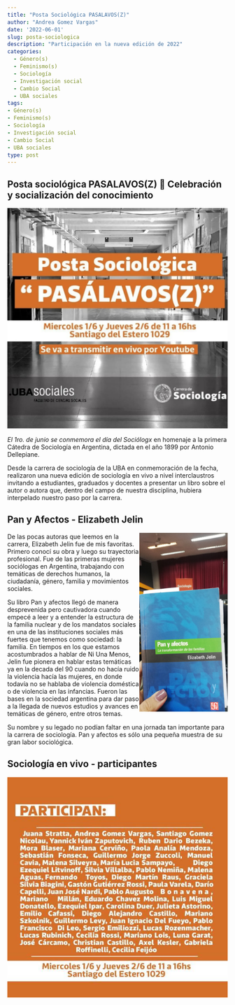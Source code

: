 ```yaml
---
title: "Posta Sociológica PASALAVOS(Z)"
author: "Andrea Gomez Vargas"
date: '2022-06-01'
slug: posta-sociologica
description: "Participación en la nueva edición de 2022"
categories:
  - Género(s)
  - Feminismo(s)
  - Sociología
  - Investigación social
  - Cambio Social
  - UBA sociales
tags:
- Género(s)
- Feminismo(s)
- Sociología
- Investigación social
- Cambio Social
- UBA sociales
type: post
---
```


## Posta sociológica PASALAVOS(Z) 📢 Celebración y socialización del conocimiento

![](featured.jpg)

*El 1ro. de junio se conmemora el día del Sociólogx* en homenaje a la primera Cátedra de Sociología en Argentina, dictada en el año 1899 por Antonio Dellepiane.

Desde la carrera de sociología de la UBA en conmemoración de la fecha, realizaron una nueva edición de sociología en vivo a nivel interclaustros invitando a estudiantes, graduados y docentes a presentar un libro sobre el autor o autora que, dentro del campo de nuestra disciplina, hubiera interpelado nuestro paso por la carrera.

## Pan y Afectos - Elizabeth Jelin

<img src="libro.jpg" alt="Portada del libro pan y afectos " style="float: right;" width="40%"/>

De las pocas autoras que leemos en la carrera, Elizabeth Jelin fue de mis favoritas. Primero conocí su obra y luego su trayectoria profesional. Fue de las primeras mujeres sociólogas en Argentina, trabajando con temáticas de derechos humanos, la ciudadanía, género, familia y movimientos sociales.

Su libro Pan y afectos llegó de manera desprevenida pero cautivadora cuando empecé a leer y a entender la estructura de la familia nuclear y de los mandatos sociales en una de las instituciones sociales más fuertes que tenemos como sociedad: la familia. En tiempos en los que estamos acostumbrados a hablar de Ni Una Menos, Jelin fue pionera en hablar estas temáticas ya en la decada del 90 cuando no hacía ruido la violencia hacía las mujeres, en donde todavía no se hablaba de violencia doméstica o de violencia en las infancias. Fueron las bases en la sociedad argentina para dar paso a la llegada de nuevos estudios y avances en temáticas de género, entre otros temas.

Su nombre y su legado no podían faltar en una jornada tan importante para la carrera de sociología. Pan y afectos es sólo una pequeña muestra de su gran labor sociológica.

## Sociología en vivo - participantes

<img src="participantes.jpg" alt="Listado de participantes en la jornada" style="float: left;" height="30%"/>
